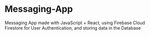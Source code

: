 # Messaging-App
Messaging App made with JavaScript + React, using Firebase Cloud Firestore for User Authentication, and storing data in the Database
